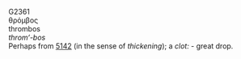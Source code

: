 <body>
  <p>G2361<br>  θρόμβος  <br> thrombos  <br><i>throm‘-bos </i><br>Perhaps from <a href="g5142.htm">5142</a> (in the sense of <i>thickening</i>); a <i>clot:</i> - great drop.<br></p>
 </body>